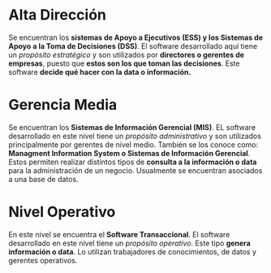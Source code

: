 # Alta Dirección
Se encuentran los **sistemas de Apoyo a Ejecutivos (ESS) y los Sistemas de Apoyo a la Toma de Decisiones (DSS)**. El software desarrollado aquí tiene un *propósito estratégico* y son utilizados por **directores o gerentes de empresas**, puesto que **estos son los que toman las decisiones**. Este software **decide qué hacer con la data o información.**

# Gerencia Media
Se encuentran los **Sistemas de Información Gerencial (MIS)**. EL software desarrollado en este nivel tiene un *propósito administrativo* y son utilizados principalmente por gerentes de nivel medio. También se los conoce como: **Managment Information System o Sistemas de Información Gerencial**. Estos permiten realizar distintos tipos de **consulta a la información o data** para la administración de un negocio. Usualmente se encuentran asociados a una base de datos.

# Nivel Operativo
En este nivel se encuentra el **Software Transaccional**. El software desarrollado en este nivel tiene un *propósito operativo*. Este tipo **genera información o data**. Lo utilizan trabajadores de conocimientos, de datos y gerentes operativos.